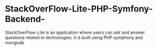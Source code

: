 # StackOverFlow-Lite-PHP-Symfony-Backend-
StackOverFlow-Lite is an application where users can ask and answer questions related to technologies. it is built using PHP symphony and mongodb
